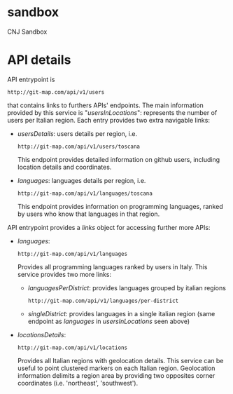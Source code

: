 # sandbox
CNJ Sandbox

# API details #

API entrypoint is 

```
http://git-map.com/api/v1/users
```

that contains links to furthers APIs' endpoints.
The main information provided by this service is "*usersInLocations*": represents the number of users per Italian region. 
Each entry provides two extra navigable links:
 
* *usersDetails*: users details per region, i.e.
    
    ```
    http://git-map.com/api/v1/users/toscana
    ```
    
    This endpoint provides detailed information on github users, including location details and coordinates.

* *languages*: languages details per region, i.e.

    ```
    http://git-map.com/api/v1/languages/toscana
    ```
    
    This endpoint provides information on programming languages, ranked by users who know that languages in that region.
    
API entrypoint provides a *links* object for accessing further more APIs:

* *languages*: 
    
    ```
    http://git-map.com/api/v1/languages
    ```
    
    Provides all programming languages ranked by users in Italy.
    This service provides two more links:
    
    * *languagesPerDistrict*: provides languages grouped by italian regions
    
        ```
        http://git-map.com/api/v1/languages/per-district
        ```

    * *singleDistrict*: provides languages in a single italian region (same endpoint as *languages* in *usersInLocations* seen above)
    
* *locationsDetails*:

    ```
    http://git-map.com/api/v1/locations
    ```
    
    Provides all Italian regions with geolocation details. This service can be useful to point clustered markers on each Italian region.
    Geolocation information delimits a region area by providing two opposites corner coordinates (i.e. 'northeast', 'southwest').